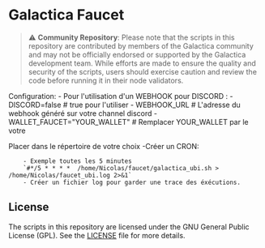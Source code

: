 # Galactica Faucet
>⚠️ **Community Repository**: Please note that the scripts in this repository are contributed by members of the Galactica community and may not be officially endorsed or supported by the Galactica development team. While efforts are made to ensure the quality and security of the scripts, users should exercise caution and review the code before running it in their node validators.

Configuration:
    - Pour l'utilisation d'un WEBHOOK pour DISCORD : 
        - DISCORD=false # true pour l'utiliser
        - WEBHOOK_URL # L'adresse du webhook généré sur votre channel discord
    - WALLET_FAUCET="YOUR_WALLET" # Remplacer YOUR_WALLET par le votre 

Placer dans le répertoire de votre choix
    -Créer un CRON:
    
        - Exemple toutes les 5 minutes
        `#*/5 * * * *  /home/Nicolas/faucet/galactica_ubi.sh > /home/Nicolas/faucet_ubi.log 2>&1`
        - Créer un fichier log pour garder une trace des éxécutions.

## License

The scripts in this repository are licensed under the GNU General Public License (GPL). See the [LICENSE](./LICENSE) file for more details.

